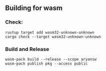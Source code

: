
## Building for wasm

### Check:
```
rustup target add wasm32-unknown-unknown
cargo check --target wasm32-unknown-unknown
```

### Build and Release
```
wasm-pack build --release --scope aryansw
wasm-pack publish pkg --access public
```
